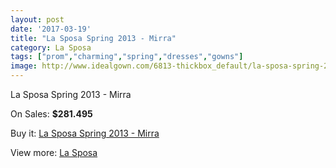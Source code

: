 ```yaml
---
layout: post
date: '2017-03-19'
title: "La Sposa Spring 2013 - Mirra"
category: La Sposa
tags: ["prom","charming","spring","dresses","gowns"]
image: http://www.idealgown.com/6813-thickbox_default/la-sposa-spring-2013-mirra.jpg
---
```

La Sposa Spring 2013 - Mirra

On Sales: **$281.495**
<a href="https://www.idealgown.com/en/la-sposa/2923-la-sposa-spring-2013-mirra.html"><amp-img layout="responsive" width="600" height="600" src="//www.idealgown.com/6813-thickbox_default/la-sposa-spring-2013-mirra.jpg" alt="La Sposa Spring 2013 - Mirra 0" /></a>
<a href="https://www.idealgown.com/en/la-sposa/2923-la-sposa-spring-2013-mirra.html"><amp-img layout="responsive" width="600" height="600" src="//www.idealgown.com/6815-thickbox_default/la-sposa-spring-2013-mirra.jpg" alt="La Sposa Spring 2013 - Mirra 1" /></a>
<a href="https://www.idealgown.com/en/la-sposa/2923-la-sposa-spring-2013-mirra.html"><amp-img layout="responsive" width="600" height="600" src="//www.idealgown.com/6814-thickbox_default/la-sposa-spring-2013-mirra.jpg" alt="La Sposa Spring 2013 - Mirra 2" /></a>

Buy it: [La Sposa Spring 2013 - Mirra](https://www.idealgown.com/en/la-sposa/2923-la-sposa-spring-2013-mirra.html "La Sposa Spring 2013 - Mirra")

View more: [La Sposa](https://www.idealgown.com/en/35-la-sposa "La Sposa")